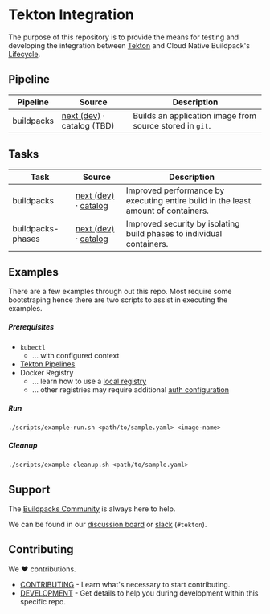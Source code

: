 # Tekton Integration

The purpose of this repository is to provide the means for testing and developing the integration between [Tekton][tekton] and Cloud Native Buildpack's [Lifecycle][lifecycle].

## Pipeline

| Pipeline | Source | Description
|---       |---     |---
| buildpacks | [next (dev)](pipeline/buildpacks) · catalog (TBD) | Builds an application image from source stored in `git`.


## Tasks

| Task | Source | Description
|---   |---    |---
| buildpacks | [next (dev)](task/buildpacks) · [catalog][task-buildpacks] | Improved performance by executing entire build in the least amount of containers.
| buildpacks-phases | [next (dev)](task/buildpacks-phases) · [catalog][task-buildpacks-phases] | Improved security by isolating build phases to individual containers.

[lifecycle]: https://buildpacks.io/docs/concepts/components/lifecycle/
[task-buildpacks]: https://github.com/tektoncd/catalog/tree/master/task/buildpacks
[task-buildpacks-phases]: https://github.com/tektoncd/catalog/tree/master/task/buildpacks-phases
[tekton]: https://tekton.dev/


## Examples

There are a few examples through out this repo. Most require some bootstraping hence there are two scripts to assist in executing the examples.

##### Prerequisites

- `kubectl`
    - ... with configured context
- [Tekton Pipelines][tekton-install]
- Docker Registry
    - ... learn how to use a [local registry](./DEVELOPMENT.md#docker-registry)
    - ... other registries may require additional [auth configuration][tekton-docker-auth]


[tekton-install]: https://github.com/tektoncd/pipeline/blob/master/docs/install.md#installing-tekton-pipelines-on-kubernetes
[tekton-docker-auth]: https://github.com/tektoncd/pipeline/blob/master/docs/auth.md#configuring-authentication-for-docker

##### Run

```
./scripts/example-run.sh <path/to/sample.yaml> <image-name>
```

##### Cleanup

```
./scripts/example-cleanup.sh <path/to/sample.yaml>
```

## Support

The [Buildpacks Community](http://buildpacks.io/community/) is always here to help. 

We can be found in our [discussion board][discussion-board] or [slack][slack] (`#tekton`).

## Contributing

We ❤ contributions.

- [CONTRIBUTING](https://github.com/buildpacks/.github/blob/main/CONTRIBUTING.md) - Learn what's necessary to start contributing.
- [DEVELOPMENT](DEVELOPMENT.md) - Get details to help you during development within this specific repo.


[discussion-board]: https://github.com/buildpacks/community/discussions
[slack]: https://slack.buildpacks.io